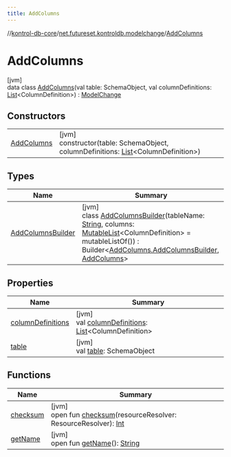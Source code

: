 ```yaml
---
title: AddColumns
---
```

//[kontrol-db-core](../../../index.html)/[net.futureset.kontroldb.modelchange](../index.html)/[AddColumns](index.html)



# AddColumns



[jvm]\
data class [AddColumns](index.html)(val table: SchemaObject, val columnDefinitions: [List](https://kotlinlang.org/api/latest/jvm/stdlib/kotlin.collections/-list/index.html)&lt;ColumnDefinition&gt;) : [ModelChange](../-model-change/index.html)



## Constructors


| | |
|---|---|
| [AddColumns](-add-columns.html) | [jvm]<br>constructor(table: SchemaObject, columnDefinitions: [List](https://kotlinlang.org/api/latest/jvm/stdlib/kotlin.collections/-list/index.html)&lt;ColumnDefinition&gt;) |


## Types


| Name | Summary |
|---|---|
| [AddColumnsBuilder](-add-columns-builder/index.html) | [jvm]<br>class [AddColumnsBuilder](-add-columns-builder/index.html)(tableName: [String](https://kotlinlang.org/api/latest/jvm/stdlib/kotlin/-string/index.html), columns: [MutableList](https://kotlinlang.org/api/latest/jvm/stdlib/kotlin.collections/-mutable-list/index.html)&lt;ColumnDefinition&gt; = mutableListOf()) : Builder&lt;[AddColumns.AddColumnsBuilder](-add-columns-builder/index.html), [AddColumns](index.html)&gt; |


## Properties


| Name | Summary |
|---|---|
| [columnDefinitions](column-definitions.html) | [jvm]<br>val [columnDefinitions](column-definitions.html): [List](https://kotlinlang.org/api/latest/jvm/stdlib/kotlin.collections/-list/index.html)&lt;ColumnDefinition&gt; |
| [table](table.html) | [jvm]<br>val [table](table.html): SchemaObject |


## Functions


| Name | Summary |
|---|---|
| [checksum](../-model-change/checksum.html) | [jvm]<br>open fun [checksum](../-model-change/checksum.html)(resourceResolver: ResourceResolver): [Int](https://kotlinlang.org/api/latest/jvm/stdlib/kotlin/-int/index.html) |
| [getName](../-model-change/get-name.html) | [jvm]<br>open fun [getName](../-model-change/get-name.html)(): [String](https://kotlinlang.org/api/latest/jvm/stdlib/kotlin/-string/index.html) |


